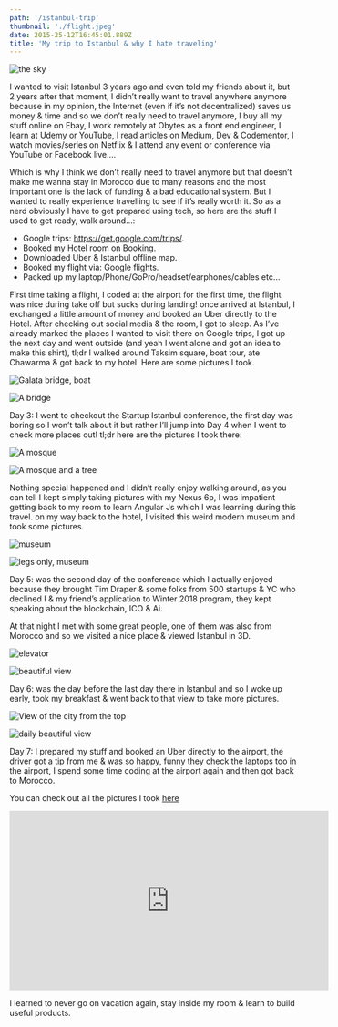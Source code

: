 ```yaml
---
path: '/istanbul-trip'
thumbnail: './flight.jpeg'
date: 2015-25-12T16:45:01.889Z
title: 'My trip to Istanbul & why I hate traveling'
---
```


![the sky](flight.jpeg "Follow me on Instagram to see more : https://www.instagram.com/smakosh19")

I wanted to visit Istanbul 3 years ago and even told my friends about it, but 2 years after that moment, I didn’t really want to travel anywhere anymore because in my opinion, the Internet (even if it’s not decentralized) saves us money & time and so we don’t really need to travel anymore, I buy all my stuff online on Ebay, I work remotely at Obytes as a front end engineer, I learn at Udemy or YouTube, I read articles on Medium, Dev & Codementor, I watch movies/series on Netflix & I attend any event or conference via YouTube or Facebook live….

Which is why I think we don’t really need to travel anymore but that doesn’t make me wanna stay in Morocco due to many reasons and the most important one is the lack of funding & a bad educational system. But I wanted to really experience travelling to see if it’s really worth it. So as a nerd obviously I have to get prepared using tech, so here are the stuff I used to get ready, walk around…:

* Google trips: https://get.google.com/trips/.
* Booked my Hotel room on Booking.
* Downloaded Uber & Istanbul offline map.
* Booked my flight via: Google flights.
* Packed up my laptop/Phone/GoPro/headset/earphones/cables etc…

First time taking a flight, I coded at the airport for the first time, the flight was nice during take off but sucks during landing! once arrived at Istanbul, I exchanged a little amount of money and booked an Uber directly to the Hotel. After checking out social media & the room, I got to sleep. As I’ve already marked the places I wanted to visit there on Google trips, I got up the next day and went outside (and yeah I went alone and got an idea to make this shirt), tl;dr I walked around Taksim square, boat tour, ate Chawarma & got back to my hotel. Here are some pictures I took.

![Galata bridge, boat](boat.jpeg)

![A bridge](bridge.jpeg)

Day 3: I went to checkout the Startup Istanbul conference, the first day was boring so I won’t talk about it but rather I’ll jump into Day 4 when I went to check more places out! tl;dr here are the pictures I took there:

![A mosque](mosque.jpeg)

![A mosque and a tree](mosque2.jpeg)

Nothing special happened and I didn’t really enjoy walking around, as you can tell I kept simply taking pictures with my Nexus 6p, I was impatient getting back to my room to learn Angular Js which I was learning during this travel. on my way back to the hotel, I visited this weird modern museum and took some pictures.

![museum](museum.jpeg)

![legs only, museum](museum2.jpeg)

Day 5: was the second day of the conference which I actually enjoyed because they brought Tim Draper & some folks from 500 startups & YC who declined I & my friend’s application to Winter 2018 program, they kept speaking about the blockchain, ICO & Ai.

At that night I met with some great people, one of them was also from Morocco and so we visited a nice place & viewed Istanbul in 3D.

![elevator](elevator.jpeg)

![beautiful view](view.jpeg)

Day 6: was the day before the last day there in Istanbul and so I woke up early, took my breakfast & went back to that view to take more pictures.

![View of the city from the top](city.jpeg)

![daily beautiful view](dailyview.jpeg)

Day 7: I prepared my stuff and booked an Uber directly to the airport, the driver got a tip from me & was so happy, funny they check the laptops too in the airport, I spend some time coding at the airport again and then got back to Morocco.

You can check out all the pictures I took [here](https://unsplash.com/@smakosh)

<div class="responsive-video">
    <iframe width="560" height="315" src="https://www.youtube.com/embed/3ixSvX5-Nsw" frameborder="0" allow="encrypted-media" allowfullscreen></iframe>
</div>

I learned to never go on vacation again, stay inside my room & learn to build useful products.
